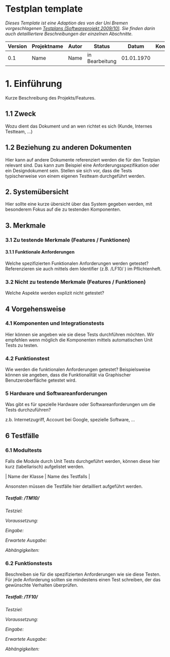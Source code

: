 # Testplan template 

*Dieses Template ist eine Adaption des von der Uni Bremen vorgeschlagenen [Testplans (Softwareprojekt 2009/10)](http://www.informatik.uni-bremen.de/st/Lehre/swp0910/beispiele/testplan.pdf). Sie finden darin auch detailliertere Beschreibungen der einzelnen Abschnitte.* 


| Version | Projektname | Autor  | Status | Datum | Kommentar |
| ------- | ----- | ------ | ------ | ----- | --------- |
|  0.1    |  Name   | Name | in Bearbeitung | 01.01.1970 | |


# 1. Einführung

Kurze Beschreibung des Projekts/Features.

## 1.1 Zweck

Wozu dient das Dokument und an wen richtet es sich (Kunde, Internes Testteam, ...)

## 1.2 Beziehung zu anderen Dokumenten

Hier kann auf andere Dokumente referenziert werden die 
für den Testplan relevant sind. Das kann zum Beispiel eine Anforderungsspezifikation oder ein Designdokument sein. 
Stellen sie sich vor, dass die Tests typischerweise von einem eigenen Testteam durchgeführt werden.

## 2. Systemübersicht

Hier sollte eine kurze übersicht über das System gegeben werden, mit besonderem Fokus auf die zu testenden Komponenten.


## 3. Merkmale

### 3.1 Zu testende Merkmale (Features / Funktionen)

#### 3.1.1 Funktionale Anforderungen 

Welche spezifizierten Funktionalen Anforderungen werden getestet? Referenzieren sie auch mittels dem Identifier (z.B. /LF10/ ) im Pflichtenheft.

### 3.2 Nicht zu testende Merkmale (Features / Funktionen)

Welche Aspekte werden explizit nicht getestet?

## 4 Vorgehensweise

### 4.1 Komponenten und Integrationstests
Hier können sie angeben wie sie diese Tests durchführen möchten. Wir empfehlen wenn möglich die Komponenten mittels automatischen Unit Tests zu testen. 

### 4.2 Funktionstest

Wie werden die funktionalen Anforderungen getestet? 
Beispielsweise können sie angeben, dass die Funktionalität via Graphischer Benutzeroberfläche getestet wird. 

### 5 Hardware und Softwareanforderungen

Was gibt es für spezielle Hardware oder Softwareanforderungen um die Tests durchzuführen?

z.b. Internetzugriff,  Account bei Google, spezielle Software, ...

## 6 Testfälle

### 6.1 Modultests

Falls die Module durch Unit Tests durchgeführt werden, können diese hier kurz (tabellarisch) aufgelistet werden. 

| Name der Klasse | Name des Testfalls |

Ansonsten müssen die Testfälle hier detailliert aufgeführt werden.


##### Testfall: /TM10/
*Testziel:*

*Voraussetzung:* 

*Eingabe:*

*Erwartete Ausgabe:*

*Abhängigkeiten:*

### 6.2 Funktionstests
Beschreiben sie für die spezifizierten Anforderungen wie sie diese Testen. Für jede Anforderung sollten sie mindestens einen Test schreiben, der das gewünschte Verhalten überprüfen.

##### Testfall: /TF10/
*Testziel:*

*Voraussetzung:* 

*Eingabe:*

*Erwartete Ausgabe:*

*Abhängigkeiten:*


